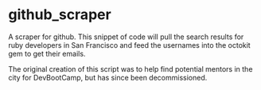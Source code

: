 github_scraper
==============

A scraper for github. This snippet of code will pull the search results for ruby developers in San Francisco and feed the usernames into the octokit gem to get their emails.

The original creation of this script was to help find potential mentors in the city for DevBootCamp, but has since been decommissioned. 
